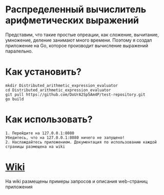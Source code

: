 # Распределенный вычислитель арифметических выражений
Представим, что такие простые опреации, как сложение, вычитание, умножение, деление занимают много времени.
Поэтому я создал приложение на Go, которое производит вычисление выражений паралельно.
# Как установить?
```
mkdir Distributed_arithmetic_expression_evaluator
cd Distributed_arithmetic_expression_evaluator
git pull https://github.com/DoUrA2Sp5Am4P/test-repository.git
go build
```
# Как использовать?
```
1. Перейдите на 127.0.0.1:8080
Убедитесь, что на 127.0.0.1:8080 ничего не запущено!
2. Наслаждайтесь приложением. Документация по использованию каждой страницы размещена на wiki
```
# [Wiki](https://github.com/DoUrA2Sp5Am4P/test-repository/wiki)
На wiki размещены примеры запросов и описания web-страниц приложения
